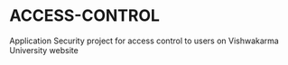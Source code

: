 # ACCESS-CONTROL
Application Security project for access control to users on Vishwakarma University website
